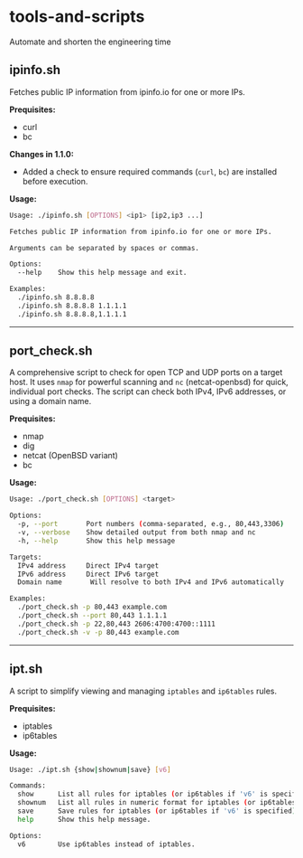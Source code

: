# tools-and-scripts
Automate and shorten the engineering time

## ipinfo.sh

Fetches public IP information from ipinfo.io for one or more IPs.

**Prequisites:**
- curl
- bc

**Changes in 1.1.0:**
- Added a check to ensure required commands (`curl`, `bc`) are installed before execution.

**Usage:**
```sh
Usage: ./ipinfo.sh [OPTIONS] <ip1> [ip2,ip3 ...]

Fetches public IP information from ipinfo.io for one or more IPs.

Arguments can be separated by spaces or commas.

Options:
  --help    Show this help message and exit.

Examples:
  ./ipinfo.sh 8.8.8.8
  ./ipinfo.sh 8.8.8.8 1.1.1.1
  ./ipinfo.sh 8.8.8.8,1.1.1.1
```

---

## port_check.sh

A comprehensive script to check for open TCP and UDP ports on a target host. It uses `nmap` for powerful scanning and `nc` (netcat-openbsd) for quick, individual port checks. The script can check both IPv4, IPv6 addresses, or using a domain name.

**Prequisites:**
- nmap
- dig
- netcat (OpenBSD variant)
- bc

**Usage:**
```sh
Usage: ./port_check.sh [OPTIONS] <target>

Options:
  -p, --port       Port numbers (comma-separated, e.g., 80,443,3306)
  -v, --verbose    Show detailed output from both nmap and nc
  -h, --help       Show this help message

Targets:
  IPv4 address     Direct IPv4 target
  IPv6 address     Direct IPv6 target
  Domain name       Will resolve to both IPv4 and IPv6 automatically

Examples:
  ./port_check.sh -p 80,443 example.com
  ./port_check.sh --port 80,443 1.1.1.1
  ./port_check.sh -p 22,80,443 2606:4700:4700::1111
  ./port_check.sh -v -p 80,443 example.com
```

---

## ipt.sh

A script to simplify viewing and managing `iptables` and `ip6tables` rules.

**Prequisites:**
- iptables
- ip6tables

**Usage:**
```sh
Usage: ./ipt.sh {show|shownum|save} [v6]

Commands:
  show      List all rules for iptables (or ip6tables if 'v6' is specified).
  shownum   List all rules in numeric format for iptables (or ip6tables if 'v6' is specified).
  save      Save rules for iptables (or ip6tables if 'v6' is specified).
  help      Show this help message.

Options:
  v6        Use ip6tables instead of iptables.
```
